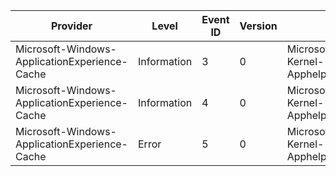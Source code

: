 Provider                                       |  Level        |  Event ID  |  Version  |  Channel                                            |  Task  |  Opcode  |  Keyword  |  Message
-----------------------------------------------|---------------|------------|-----------|-----------------------------------------------------|--------|----------|-----------|----------------------
Microsoft-Windows-ApplicationExperience-Cache  |  Information  |  3         |  0        |  Microsoft-Windows-Kernel-ApphelpCache/Operational  |        |          |           |  {OperationalMessage}
Microsoft-Windows-ApplicationExperience-Cache  |  Information  |  4         |  0        |  Microsoft-Windows-Kernel-ApphelpCache/Analytic     |        |          |           |  {InfoMessage}
Microsoft-Windows-ApplicationExperience-Cache  |  Error        |  5         |  0        |  Microsoft-Windows-Kernel-ApphelpCache/Debug        |        |          |           |  {DebugMessage}